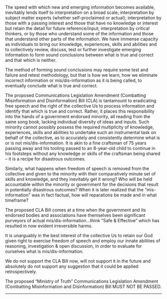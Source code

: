 The speed with which new and emerging information becomes available, inevitably lends itself to
interpretation on a broad scale; interpretation by subject matter experts (whether self-proclaimed or actual);
interpretation by those with a passing interest and those that have no knowledge or interest but retain the
detail for future reference/input; interpretation by critical thinkers, or by those who understand some of the
information and those that understand other parts of the information. We have immense capacity as
individuals to bring our knowledge, experiences, skills and abilities and to collectively review, discuss, test
or further investigate emerging information to form sound conclusions between what is true and correct and
that which is neither.

The method of forming sound conclusions may require some test and failure and retest methodology, but
that is how we learn, how we eliminate incorrect information or mis/dis-information as it is being called, to
eventually conclude what is true and correct.

The proposed Communications Legislation Amendment (Combatting Misinformation and Disinformation)
Bill (CLA) is tantamount to eradicating free speech and the right of the collective Us to process information
and identify that which is true and correct. Rather, it places this responsibility into the hands of a
government endorsed minority, all reading from the same song book, lacking individual diversity of ideas
and inputs. Such minority cannot possibly possess the required multiplicity of knowledge, experiences,
skills and abilities to undertake such an instrumental task on behalf of the collective, as to accurately and
consistently determine what is or is not mis/dis-information. It is akin to a fine craftsman of 75 years passing
away and his tooling passed to an 8-year-old child to continue in his footsteps without any knowledge or
skills of the craftsman being shared – it is a recipe for disastrous outcomes.

Similarly, what happens when freedom of speech is removed from the collective and given to the minority
with their comparatively minute set of skills and knowledge, and they inevitably get it wrong? Who will be
held accountable within the minority or government for the decisions that result in potentially disastrous
outcomes? When it is later realized that the “mis-information” was in fact factual, how will reparations be
made and in what timeframe?

The proposed CLA Bill comes at a time when the government and its endorsed bodies and associations
have themselves been significant purveyors of actual mis/dis-information…think “Safe & Effective” which
has resulted in now evident irreversible harms.

It is unarguably in the best interest of the collective Us to retain our God given right to exercise freedom of
speech and employ our innate abilities of reasoning, investigation & open discussion, in order to evaluate
for ourselves what is mis/dis-information.

We do not support the CLA Bill now, will not support it in the future and absolutely do not support any
suggestion that it could be applied retrospectively.

The proposed “Ministry of Truth” Communications Legislation Amendment (Combatting Misinformation and
Disinformation) Bill MUST NOT BE PASSED.


-----

